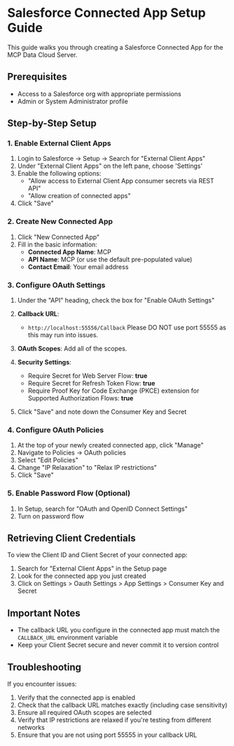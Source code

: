 # Salesforce Connected App Setup Guide

This guide walks you through creating a Salesforce Connected App for the MCP Data Cloud Server.

## Prerequisites

- Access to a Salesforce org with appropriate permissions
- Admin or System Administrator profile

## Step-by-Step Setup

### 1. Enable External Client Apps

1. Login to Salesforce → Setup → Search for "External Client Apps"
2. Under "External Client Apps" on the left pane, choose 'Settings'
3. Enable the following options:
   - "Allow access to External Client App consumer secrets via REST API"
   - "Allow creation of connected apps"
4. Click "Save"

### 2. Create New Connected App

1. Click "New Connected App"
2. Fill in the basic information:
   - **Connected App Name**: MCP
   - **API Name**: MCP (or use the default pre-populated value)
   - **Contact Email**: Your email address

### 3. Configure OAuth Settings

1. Under the "API" heading, check the box for "Enable OAuth Settings"
2. **Callback URL**: 
   - `http://localhost:55556/Callback`
    Please DO NOT use port 55555 as this may run into issues. 

3. **OAuth Scopes**: Add all of the scopes.

4. **Security Settings**:
   - Require Secret for Web Server Flow: **true**
   - Require Secret for Refresh Token Flow: **true**
   - Require Proof Key for Code Exchange (PKCE) extension for Supported Authorization Flows: **true**


5. Click "Save" and note down the Consumer Key and Secret

### 4. Configure OAuth Policies

1. At the top of your newly created connected app, click "Manage"
2. Navigate to Policies → OAuth policies
3. Select "Edit Policies"
4. Change "IP Relaxation" to "Relax IP restrictions"
5. Click "Save"

### 5. Enable Password Flow (Optional)

1. In Setup, search for "OAuth and OpenID Connect Settings"
2. Turn on password flow

## Retrieving Client Credentials

To view the Client ID and Client Secret of your connected app:

1. Search for "External Client Apps" in the Setup page
2. Look for the connected app you just created
3. Click on Settings > Oauth Settings > App Settings > Consumer Key and Secret

## Important Notes

- The callback URL you configure in the connected app must match the `CALLBACK_URL` environment variable
- Keep your Client Secret secure and never commit it to version control

## Troubleshooting

If you encounter issues:

1. Verify that the connected app is enabled
2. Check that the callback URL matches exactly (including case sensitivity)
3. Ensure all required OAuth scopes are selected
4. Verify that IP restrictions are relaxed if you're testing from different networks
5. Ensure that you are not using port 55555 in your callback URL
